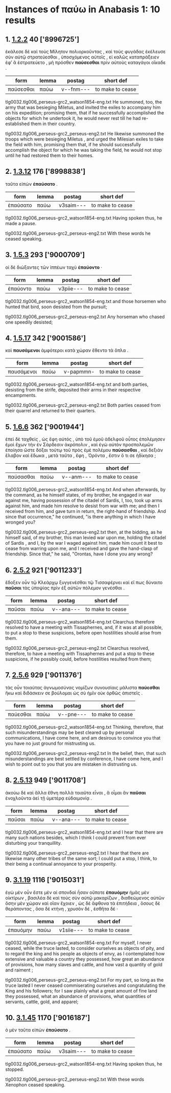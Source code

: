 # Instances of παύω in Anabasis 1: 10 results
## 1. [1.2.2](https://beyond-translation.perseus.org/reader/urn:cts:greekLit:tlg0032.tlg006.perseus-grc2:1.2.2?mode=syntax-trees) 40 ['8996725']
ἐκάλεσε δὲ καὶ τοὺς Μίλητον πολιορκοῦντας , καὶ τοὺς φυγάδας ἐκέλευσε σὺν αὐτῷ στρατεύεσθαι , ὑποσχόμενος αὐτοῖς , εἰ καλῶς καταπράξειεν ἐφ’ ἃ ἐστρατεύετο , μὴ πρόσθεν **παύσεσθαι** πρὶν αὐτοὺς καταγάγοι οἴκαδε . 

| form | lemma | postag | short def |
| --- | --- | --- | --- |
| παύσεσθαι | παύω | v--fnm--- | to make to cease |

tlg0032.tlg006_perseus-grc2_watson1854-eng.txt He summoned, too, the army that was besieging Miletus, and invited the exiles to accompany him on his expedition; promising them, that if he successfully accomplished the objects for which he undertook it, he would never rest till he had re-established them in their country. 

tlg0032.tlg006_perseus-grc2_perseus-eng2.txt He likewise summoned the troops which were besieging  Miletus , and urged the Milesian exiles to take the field with him, promising them that, if he should successfully accomplish the object for which he was taking the field, he would not stop until he had restored them to their homes. 

## 2. [1.3.12](https://beyond-translation.perseus.org/reader/urn:cts:greekLit:tlg0032.tlg006.perseus-grc2:1.3.12?mode=syntax-trees) 176 ['8998838']
ταῦτα εἰπὼν **ἐπαύσατο** . 

| form | lemma | postag | short def |
| --- | --- | --- | --- |
| ἐπαύσατο | παύω | v3saim--- | to make to cease |

tlg0032.tlg006_perseus-grc2_watson1854-eng.txt Having spoken thus, he made a pause. 

tlg0032.tlg006_perseus-grc2_perseus-eng2.txt With these words he ceased speaking. 

## 3. [1.5.3](https://beyond-translation.perseus.org/reader/urn:cts:greekLit:tlg0032.tlg006.perseus-grc2:1.5.3?mode=syntax-trees) 293 ['9000709']
οἱ δὲ διώξαντες τῶν ἱππέων ταχὺ **ἐπαύοντο** · 

| form | lemma | postag | short def |
| --- | --- | --- | --- |
| ἐπαύοντο | παύω | v3piie--- | to make to cease |

tlg0032.tlg006_perseus-grc2_watson1854-eng.txt and those horsemen who hunted that bird, soon desisted from the pursuit; 

tlg0032.tlg006_perseus-grc2_perseus-eng2.txt Any horseman who chased one speedily desisted; 

## 4. [1.5.17](https://beyond-translation.perseus.org/reader/urn:cts:greekLit:tlg0032.tlg006.perseus-grc2:1.5.17?mode=syntax-trees) 342 ['9001586']
καὶ **παυσάμενοι** ἀμφότεροι κατὰ χώραν ἔθεντο τὰ ὅπλα . 

| form | lemma | postag | short def |
| --- | --- | --- | --- |
| παυσάμενοι | παύω | v-papmmn- | to make to cease |

tlg0032.tlg006_perseus-grc2_watson1854-eng.txt and both parties, desisting from the strife, deposited their arms in their respective encampments. 

tlg0032.tlg006_perseus-grc2_perseus-eng2.txt Both parties ceased from their quarrel and returned to their quarters. 

## 5. [1.6.6](https://beyond-translation.perseus.org/reader/urn:cts:greekLit:tlg0032.tlg006.perseus-grc2:1.6.6?mode=syntax-trees) 362 ['9001944']
ἐπεὶ δὲ ταχθείς , ὡς ἔφη αὐτός , ὑπὸ τοῦ ἐμοῦ ἀδελφοῦ οὗτος ἐπολέμησεν ἐμοὶ ἔχων τὴν ἐν Σάρδεσιν ἀκρόπολιν , καὶ ἐγὼ αὐτὸν προσπολεμῶν ἐποίησα ὥστε δόξαι τούτῳ τοῦ πρὸς ἐμὲ πολέμου **παύσασθαι** , καὶ δεξιὰν ἔλαβον καὶ ἔδωκα , μετὰ ταῦτα , ἔφη , Ὀρόντα , ἔστιν ὅ τι σε ἠδίκησα ; 

| form | lemma | postag | short def |
| --- | --- | --- | --- |
| παύσασθαι | παύω | v--anm--- | to make to cease |

tlg0032.tlg006_perseus-grc2_watson1854-eng.txt And when afterwards, by the command, as he himself states, of my brother, he engaged in war against me, having possession of the citadel of Sardis, I, too, took up arms against him, and made him resolve to desist from  war with me; and then I received from him, and gave turn in return, the right-hand of friendship. And since that occurrence," he continued, "is there anything in which I have wronged you? 

tlg0032.tlg006_perseus-grc2_perseus-eng2.txt then, at the bidding, as he himself said, of my brother, this man levied war upon me, holding the citadel of  Sardis , and I, by the war I waged against him, made him count it best to cease from warring upon me, and I received and gave the hand-clasp of friendship. Since that," he said, "Orontas, have I done you any wrong? 

## 6. [2.5.2](https://beyond-translation.perseus.org/reader/urn:cts:greekLit:tlg0032.tlg006.perseus-grc2:2.5.2?mode=syntax-trees) 921 ['9011233']
ἔδοξεν οὖν τῷ Κλεάρχῳ ξυγγενέσθαι τῷ Τισσαφέρνει καὶ εἴ πως δύναιτο **παῦσαι** τὰς ὑποψίας πρὶν ἐξ αὐτῶν πόλεμον γενέσθαι . 

| form | lemma | postag | short def |
| --- | --- | --- | --- |
| παῦσαι | παύω | v--ana--- | to make to cease |

tlg0032.tlg006_perseus-grc2_watson1854-eng.txt Clearchus therefore resolved to have a meeting with Tissaphernes, and, if it was at  all possible, to put a stop to these suspicions, before open hostilities should arise from them. 

tlg0032.tlg006_perseus-grc2_perseus-eng2.txt Clearchus resolved, therefore, to have a meeting with Tissaphernes and put a stop to these suspicions, if he possibly could, before hostilities resulted from them; 

## 7. [2.5.6](https://beyond-translation.perseus.org/reader/urn:cts:greekLit:tlg0032.tlg006.perseus-grc2:2.5.6?mode=syntax-trees) 929 ['9011376']
τὰς οὖν τοιαύτας ἀγνωμοσύνας νομίζων συνουσίαις μάλιστα **παύεσθαι** ἥκω καὶ διδάσκειν σε βούλομαι ὡς σὺ ἡμῖν οὐκ ὀρθῶς ἀπιστεῖς . 

| form | lemma | postag | short def |
| --- | --- | --- | --- |
| παύεσθαι | παύω | v--pne--- | to make to cease |

tlg0032.tlg006_perseus-grc2_watson1854-eng.txt Thinking, therefore, that such misunderstandings may be best cleared up by personal communications, I have come here, and am desirous to convince you that you have no just ground for mistrusting us. 

tlg0032.tlg006_perseus-grc2_perseus-eng2.txt In the belief, then, that such misunderstandings are best settled by conference, I have come here, and I wish to point out to you that you are mistaken in distrusting us. 

## 8. [2.5.13](https://beyond-translation.perseus.org/reader/urn:cts:greekLit:tlg0032.tlg006.perseus-grc2:2.5.13?mode=syntax-trees) 949 ['9011708']
ἀκούω δὲ καὶ ἄλλα ἔθνη πολλὰ τοιαῦτα εἶναι , ἃ οἶμαι ἂν **παῦσαι** ἐνοχλοῦντα ἀεὶ τῇ ὑμετέρᾳ εὐδαιμονίᾳ . 

| form | lemma | postag | short def |
| --- | --- | --- | --- |
| παῦσαι | παύω | v--ana--- | to make to cease |

tlg0032.tlg006_perseus-grc2_watson1854-eng.txt and I hear that there are many such nations besides, which I think I could prevent from ever disturbing your tranquillity. 

tlg0032.tlg006_perseus-grc2_perseus-eng2.txt I hear that there are likewise many other tribes of the same sort; I could put a stop, I think, to their being a continual annoyance to your prosperity. 

## 9. [3.1.19](https://beyond-translation.perseus.org/reader/urn:cts:greekLit:tlg0032.tlg006.perseus-grc2:3.1.19?mode=syntax-trees) 1116 ['9015031']
ἐγὼ μὲν οὖν ἔστε μὲν αἱ σπονδαὶ ἦσαν οὔποτε **ἐπαυόμην** ἡμᾶς μὲν οἰκτίρων , βασιλέα δὲ καὶ τοὺς σὺν αὐτῷ μακαρίζων , διαθεώμενος αὐτῶν ὅσην μὲν χώραν καὶ οἵαν ἔχοιεν , ὡς δὲ ἄφθονα τὰ ἐπιτήδεια , ὅσους δὲ θεράποντας , ὅσα δὲ κτήνη , χρυσὸν δέ , ἐσθῆτα δέ · 

| form | lemma | postag | short def |
| --- | --- | --- | --- |
| ἐπαυόμην | παύω | v1siie--- | to make to cease |

tlg0032.tlg006_perseus-grc2_watson1854-eng.txt For myself, I never ceased, while the truce lasted, to consider ourselves as objects of pity, and to regard the king and his people as objects of envy, as I contemplated how extensive and valuable a country they possessed, how great an abundance of provisions, how many slaves and cattle, and  how vast a quantity of gold and raiment ; 

tlg0032.tlg006_perseus-grc2_perseus-eng2.txt For my part, so long as the truce lasted I never ceased commiserating ourselves and congratulating the King and his followers; for I saw plainly what a great amount of fine land they possessed, what an abundance of provisions, what quantities of servants, cattle, gold, and apparel; 

## 10. [3.1.45](https://beyond-translation.perseus.org/reader/urn:cts:greekLit:tlg0032.tlg006.perseus-grc2:3.1.45?mode=syntax-trees) 1170 ['9016187']
ὁ μὲν ταῦτα εἰπὼν **ἐπαύσατο** . 

| form | lemma | postag | short def |
| --- | --- | --- | --- |
| ἐπαύσατο | παύω | v3saim--- | to make to cease |

tlg0032.tlg006_perseus-grc2_watson1854-eng.txt Having spoken thus, he stopped. 

tlg0032.tlg006_perseus-grc2_perseus-eng2.txt With these words Xenophon ceased speaking. 

